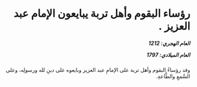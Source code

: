 <h1 dir="rtl">رؤساء البقوم وأهل تربة يبايعون الإمام
عبد العزيز .</h1>

<h5 dir="rtl">العام الهجري:  1212

العام الميلادي: 1797

</h5>

<p dir="rtl">وفد رؤساءُ البقوم وأهل تربة على الإمامِ عبد العزيز وبايعوه على 
دينِ لله ورسولِه، وعلى السَّمعِ والطَّاعةِ.</p></br>
